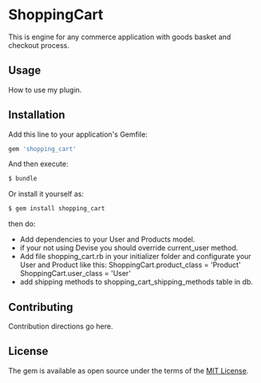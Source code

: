 # ShoppingCart
This is engine for any commerce application with goods basket and checkout process. 

## Usage
How to use my plugin.

## Installation
Add this line to your application's Gemfile:

```ruby
gem 'shopping_cart'
```

And then execute:
```bash
$ bundle
```

Or install it yourself as:
```bash
$ gem install shopping_cart
```
then do:
- Add dependencies to your User and Products model.
- if your not using Devise you should override current_user method.
- Add file shopping_cart.rb in your initializer folder and configurate your User and Product like this:
ShoppingCart.product_class = 'Product'
ShoppingCart.user_class = 'User'
- add shipping methods to shopping_cart_shipping_methods table in db.
## Contributing
Contribution directions go here.

## License
The gem is available as open source under the terms of the [MIT License](http://opensource.org/licenses/MIT).
